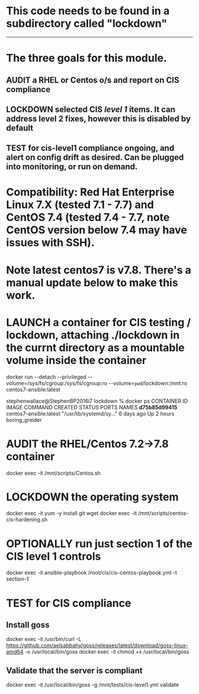 # This code needs to be found in a subdirectory called "lockdown"
--------
# The three goals for this module.
## AUDIT a RHEL or Centos o/s and report on CIS compliance
## LOCKDOWN selected CIS *level 1* items. It can address level 2 fixes, however this is disabled by default
## TEST for cis-level1 compliance ongoing, and alert on config drift as desired. Can be plugged into monitoring, or run on demand.

# Compatibility: Red Hat Enterprise Linux 7.X (tested 7.1 - 7.7) and CentOS 7.4 (tested 7.4 - 7.7, note CentOS version below 7.4 may have issues with SSH).
# Note latest centos7 is v7.8. There's a manual update below to make this work.

# LAUNCH a container for CIS testing / lockdown, attaching ./lockdown in the currnt directory as a mountable volume inside the container
docker run --detach --privileged --volume=/sys/fs/cgroup:/sys/fs/cgroup:ro --volume=`pwd`/lockdown:/mnt:ro centos7-ansible:latest

stephenwallace@StephenBP2016i7 lockdown % docker ps
  CONTAINER ID          IMAGE                    COMMAND                  CREATED             STATUS              PORTS               NAMES
**d75b85d99415**        centos7-ansible:latest   "/usr/lib/systemd/sy…"   6 days ago          Up 2 hours                              boring_greider

# AUDIT the RHEL/Centos 7.2->7.8 container
docker exec -it <CONtAINER-ID> /mnt/scripts/Centos.sh

# LOCKDOWN the operating system
docker exec -it <CONtAINER-ID> yum -y install git wget
docker exec -it <CONtAINER-ID> /mnt/scripts/centos-cis-hardening.sh

# OPTIONALLY run just section 1 of the CIS level 1 controls
docker exec -it <CONtAINER-ID> ansible-playbook /root/cis/cis-centos-playbook.yml -t section-1

# TEST for CIS compliance
## Install goss
docker exec -it <CONtAINER-ID> /usr/bin/curl -L https://github.com/aelsabbahy/goss/releases/latest/download/goss-linux-amd64 -o /usr/local/bin/goss
docker exec -it <CONtAINER-ID> chmod +x /usr/local/bin/goss  
## Validate that the server is compliant
docker exec -it <CONtAINER-ID> /usr/local/bin/goss -g /mnt/tests/cis-level1.yml validate
